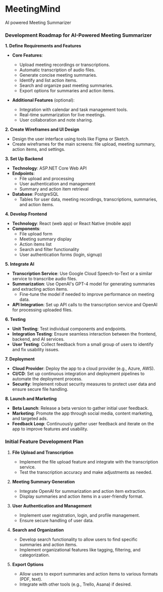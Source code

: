 # MeetingMind
AI powered Meeting Summarizer

### Development Roadmap for AI-Powered Meeting Summarizer

**1. Define Requirements and Features**
   - **Core Features**:
     - Upload meeting recordings or transcriptions.
     - Automatic transcription of audio files.
     - Generate concise meeting summaries.
     - Identify and list action items.
     - Search and organize past meeting summaries.
     - Export options for summaries and action items.

   - **Additional Features** (optional):
     - Integration with calendar and task management tools.
     - Real-time summarization for live meetings.
     - User collaboration and note sharing.

**2. Create Wireframes and UI Design**
   - Design the user interface using tools like Figma or Sketch.
   - Create wireframes for the main screens: file upload, meeting summary, action items, and settings.

**3. Set Up Backend**
   - **Technology**: ASP.NET Core Web API
   - **Endpoints**:
     - File upload and processing
     - User authentication and management
     - Summary and action item retrieval
   - **Database**: PostgreSQL
     - Tables for user data, meeting recordings, transcriptions, summaries, and action items.

**4. Develop Frontend**
   - **Technology**: React (web app) or React Native (mobile app)
   - **Components**:
     - File upload form
     - Meeting summary display
     - Action items list
     - Search and filter functionality
     - User authentication forms (login, signup)

**5. Integrate AI**
   - **Transcription Service**: Use Google Cloud Speech-to-Text or a similar service to transcribe audio files.
   - **Summarization**: Use OpenAI's GPT-4 model for generating summaries and extracting action items.
     - Fine-tune the model if needed to improve performance on meeting data.
   - **API Integration**: Set up API calls to the transcription service and OpenAI for processing uploaded files.

**6. Testing**
   - **Unit Testing**: Test individual components and endpoints.
   - **Integration Testing**: Ensure seamless interaction between the frontend, backend, and AI services.
   - **User Testing**: Collect feedback from a small group of users to identify and fix usability issues.

**7. Deployment**
   - **Cloud Provider**: Deploy the app to a cloud provider (e.g., Azure, AWS).
   - **CI/CD**: Set up continuous integration and deployment pipelines to automate the deployment process.
   - **Security**: Implement robust security measures to protect user data and ensure secure file handling.

**8. Launch and Marketing**
   - **Beta Launch**: Release a beta version to gather initial user feedback.
   - **Marketing**: Promote the app through social media, content marketing, and targeted ads.
   - **Feedback Loop**: Continuously gather user feedback and iterate on the app to improve features and usability.

### Initial Feature Development Plan

1. **File Upload and Transcription**
   - Implement the file upload feature and integrate with the transcription service.
   - Test the transcription accuracy and make adjustments as needed.

2. **Meeting Summary Generation**
   - Integrate OpenAI for summarization and action item extraction.
   - Display summaries and action items in a user-friendly format.

3. **User Authentication and Management**
   - Implement user registration, login, and profile management.
   - Ensure secure handling of user data.

4. **Search and Organization**
   - Develop search functionality to allow users to find specific summaries and action items.
   - Implement organizational features like tagging, filtering, and categorization.

5. **Export Options**
   - Allow users to export summaries and action items to various formats (PDF, text).
   - Integrate with other tools (e.g., Trello, Asana) if desired.

